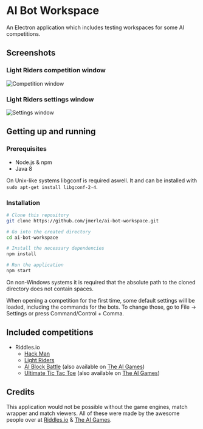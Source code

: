 # AI Bot Workspace
An Electron application which includes testing workspaces for some AI competitions.

## Screenshots
### Light Riders competition window
![Competition window](https://i.imgur.com/N0ZnEml.png)

### Light Riders settings window
![Settings window](https://i.imgur.com/i7A71az.png)

## Getting up and running
### Prerequisites
- Node.js & npm
- Java 8

On Unix-like systems libgconf is required aswell. It and can be installed with `sudo apt-get install libgconf-2-4`.

### Installation
```bash
# Clone this repository
git clone https://github.com/jmerle/ai-bot-workspace.git

# Go into the created directory
cd ai-bot-workspace

# Install the necessary dependencies
npm install

# Run the application
npm start
```

On non-Windows systems it is required that the absolute path to the cloned directory does not contain spaces.

When opening a competition for the first time, some default settings will be loaded, including the commands for the bots. To change those, go to File -> Settings or press Command/Control + Comma.

## Included competitions
- Riddles.io
  - [Hack Man](https://booking.riddles.io/competitions/hack-man)
  - [Light Riders](https://starapple.riddles.io/competitions/light-riders)
  - [AI Block Battle](https://playground.riddles.io/competitions/ai-block-battle) (also available on [The AI Games](http://theaigames.com/competitions/ai-block-battle))
  - [Ultimate Tic Tac Toe](https://playground.riddles.io/competitions/ultimate-tic-tac-toe) (also available on [The AI Games](http://theaigames.com/competitions/ultimate-tic-tac-toe))

## Credits
This application would not be possible without the game engines, match wrapper and match viewers. All of these were made by the awesome people over at [Riddles.io](https://github.com/riddlesio) & [The AI Games](https://github.com/theaigames).
